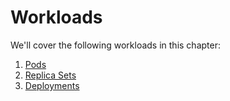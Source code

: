 # Workloads

We'll cover the following workloads in this chapter:

1. [Pods](./pods.md)
2. [Replica Sets](./replica_sets.md)
3. [Deployments](./deployments.md)